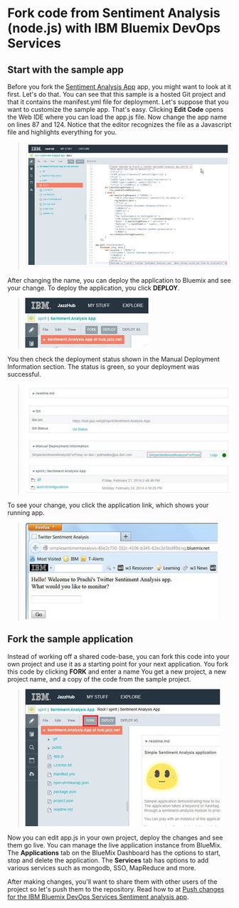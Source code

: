 # Fork code from Sentiment Analysis (node.js) with IBM Bluemix DevOps Services

## Start with the sample app
Before you fork the [Sentiment Analysis App](https://hub.jazz.net/project/spirit/Sentiment%20Analysis%20App/overview) app,
you might want to look at it first. Let's do that. You can see that this sample is a hosted Git project 
and that it contains the manifest.yml file for deployment. Let's suppose that you want to customize
the sample app. That's easy. Clicking **Edit Code** opens the Web IDE 
where you can load the app.js file. Now change the app name on lines 87 and 124. 
Notice that the editor recognizes the file as a Javascript file and highlights everything for you.

>	![Sentiment app in the Web IDE](../images/guidejhwebide/jazzhubwebidesentimentapp.jpg)

After changing the name, you can deploy the application to Bluemix and see your change. 
To deploy the application, you click **DEPLOY**. 

>	![Deploy button in Web IDE](../images/guidejhwebide/jazzhubeditordeploybutton.jpg)

You then check the deployment status shown in the Manual Deployment Information section. 
The status is green, so your deployment was successful.

>	![Deploy app status in the Web IDE](../images/guidejhwebide/jazzhubeditordeploystatus.jpg)

To see your change, you click the application link, which shows your running app.

>	![Link to running app from the Web IDE](../images/guidejhwebide/jazzhubeditorlinktorunningapp.jpg)

## Fork the sample application
Instead of working off a shared code-base, you can fork this code into your own project and 
use it as a starting point for your next application. You fork this code by clicking **FORK** and enter a name 
You get a new project, a new project name, and a copy of the code from the sample project.

>	![Fork button in the Web IDE](../images/guidejhwebide/jazzhubeditorforkbutton.jpg)

Now you can edit app.js in your own project, deploy the changes and see them go live. 
You can manage the live application instance from BlueMix. 
The **Applications** tab on the BlueMix Dashboard has the options to start, stop and delete the application. 
The **Services** tab has options to add various services such as mongodb, SSO, MapReduce and more.

After making changes, you'll want to share them with other users of the project 
so let's push them to the repository. Read how to at [Push changes for the IBM Bluemix DevOps Services Sentiment analysis app](pushsentimentapp).
